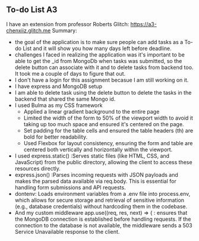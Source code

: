 ## To-do List A3
I have an extension from professor Roberts
Glitch: https://a3-chenxiiz.glitch.me 
Summary:
- the goal of the application is to make sure people can add tasks as a To-do List and it will show you how many days left before deadline.
- challenges I faced in realizing the application was it's important to be able to get the _id from MongoDb when tasks was submitted, so the delete button can associate with it and to delete tasks from backend too. It took me a couple of days to figure that out. 
- I don't have a login for this assignment becasue I am still working on it.
- I have express and MongoDB setup
- I am able to delete task using the delete button to delete the tasks in the backend that shared the same Mongo id. 
- I used Bulma as my CSS framework
  - Applied a linear gradient background to the entire page 
  - Limited the width of the form to 50% of the viewport width to avoid it taking up too much space and ensured it's centered on the page.
  - Set padding for the table cells and ensured the table headers (th) are bold for better readability.
  - Used Flexbox for layout consistency, ensuring the form and table are centered both vertically and horizontally within the viewport.
- I used express.static() :Serves static files (like HTML, CSS, and JavaScript) from the public directory, allowing the client to access these resources directly. 
- express.json() :Parses incoming requests with JSON payloads and makes the parsed data available via req.body. This is essential for handling form submissions and API requests. 
- dontenv: Loads environment variables from a .env file into process.env, which allows for secure storage and retrieval of sensitive information (e.g., database credentials) without hardcoding them in the codebase. 
- And my custom middleware app.use((req, res, next) => { : ensures that the MongoDB connection is established before handling requests. If the connection to the database is not available, the middleware sends a 503 Service Unavailable response to the client.

